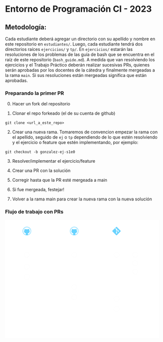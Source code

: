 Entorno de Programación CI - 2023
===

## Metodología:

Cada estudiante deberá agregar un directorio con su apellido y nombre en este repositorio en `estudiantes/`. Luego, cada estudiante tendrá dos directorios raíces `ejercicios/` y `tp/`. En `ejercicios/` estarán las resoluciones de los problemas de las guía de bash que se encuentra en el raíz de este repositorio (`bash_guide.md`). A medida que van resolviendo los ejercicios y el Trabajo Práctico deberán realizar sucesivas PRs, quienes serán aprobadas por los docentes de la cátedra y finalmente mergeadas a la rama `main`. Si sus resoluciones están mergeadas significa que están aprobadas.

### Preparando la primer PR
0. Hacer un fork del repositorio

1. Clonar el repo forkeado (el de su cuenta de github)
```
git clone <url_a_este_repo>
```

2. Crear una nueva rama. Tomaremos de convencion empezar la rama con el apellido, seguido de `ej` o `tp` dependiendo de lo que estén resolviendo y el ejercicio o feature que estén implementando, por ejemplo:
```
git checkout -b gonzalez-ej-s1e0
```

3. Resolver/implementar el ejercicio/feature

4. Crear una PR con la solución

5. Corregir hasta que la PR esté mergeada a main

6. Si fue mergeada, festejar!

7. Volver a la rama main para crear la nueva rama con la nueva solución

### Flujo de trabajo con PRs
![git flow tp](./gitflowtp.svg)
